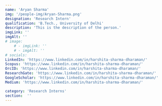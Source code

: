 ```yaml
---
name: 'Aryan Sharma'
img: '/people-img/Aryan-Sharma.png'
designation: 'Research Intern'
qualification: 'B.Tech., University of Delhi'
description: 'This is the description of the person.'
imgLink: ''
imgAlt: ''
# image: 
    # - imgLink: ''
    # - imgAlt: ''
# socials: 
LinkedIn: 'https://www.linkedin.com/in/harshita-sharma-dharaman/'
Scopus: 'https://www.linkedin.com/in/harshita-sharma-dharaman/'
OrcID: 'https://www.linkedin.com/in/harshita-sharma-dharaman/'
ResearchGate: 'https://www.linkedin.com/in/harshita-sharma-dharaman/'
GoogleScholar: 'https://www.linkedin.com/in/harshita-sharma-dharaman/'
Medium: 'https://www.linkedin.com/in/harshita-sharma-dharaman/'

category: 'Research Interns'
section:  ''
---
```

 
 <!-- {personel.compiledContent()} -->
 <!-- [//]: This area contains content to be added in the document as md/html -->